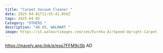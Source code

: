 ```yaml
---
title: "Carpet Vacuum Cleaner "
date: 2025-04-01T11:55:41.056Z
tags: 2025-04-05
Category: "OTHERS "
description: "48.XX, WALMART "
image: https://i5.walmartimages.com/seo/Eureka-AirSpeed-Upright-Carpet-Vacuum-Cleaner-NEU100-Green-Black-New_d43edc84-abe7-4bab-a13a-d8198f1b43d9.204ada211f53a5851eab73fbee14b41e.jpeg?odnHeight=640&odnWidth=640&odnBg=FFFFFF
---
```

https://mavely.app.link/e/esp7FFM9cSb   AD